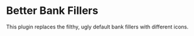 # Better Bank Fillers
This plugin replaces the filthy, ugly default bank fillers with different icons.